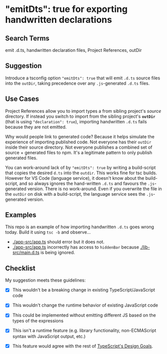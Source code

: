 # "emitDts": true for exporting handwritten declarations 

## Search Terms

emit .d.ts, handwritten declaration files, Project References, outDir

## Suggestion

Introduce a tsconfig option `"emitDts": true` that will emit `.d.ts` source files into the `outDir`, taking precedence over any `.js`-generated `.d.ts` files.

## Use Cases

Project References allow you to import types a from sibling project's _source_ directory.  If instead you switch to import from the sibling project's **`outDir`** (that is using `"declaration": true`), importing handwritten `.d.ts` fails because they are not emitted.

Why would people link to generated code?  Because it helps simulate the experience of importing published code.  Not everyone has their `outDir` inside their source directory.  Not everyone publishes a combined set of source + generated files to npm.  It's a legitimate pattern to only publish generated files.

You can work-around lack of by `"emitDts": true` by writing a build-script that copies the desired `d.ts` into the `outdir`.  This works fine for tsc builds.  However for VS Code (language service), it doesn't know about the build-script, and so always ignores the hand-written `.d.ts` and favours the `.js`-generated version.  There is no work-around.  Even if you overwrite the file in the `outDir` on disk with a build-script, the language service sees the `.js`-generated version.

## Examples

This repo is an example of how importing handwritten `.d.ts` goes wrong today.
Build it using `tsc -b` and observe...

- [./app-src/app.ts](./app-src/app.ts) should error but it does not.
- [./app-src/app.ts](./app-src/app.ts) incorrectly has access to `hiddenBar` because [./lib-src/main.d.ts](./lib-src/main.d.ts) is being ignored.

## Checklist

My suggestion meets these guidelines:

* [x] This wouldn't be a breaking change in existing TypeScript/JavaScript code
* [x] This wouldn't change the runtime behavior of existing JavaScript code
* [x] This could be implemented without emitting different JS based on the types of the expressions
* [x] This isn't a runtime feature (e.g. library functionality, non-ECMAScript syntax with JavaScript output, etc.)
* [x] This feature would agree with the rest of [TypeScript's Design Goals](https://github.com/Microsoft/TypeScript/wiki/TypeScript-Design-Goals).

